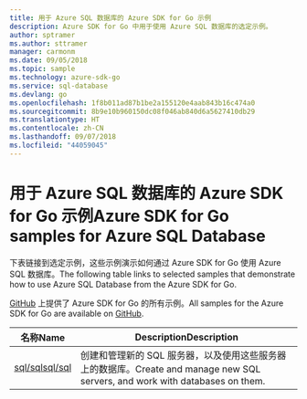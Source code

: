 ```yaml
---
title: 用于 Azure SQL 数据库的 Azure SDK for Go 示例
description: Azure SDK for Go 中用于使用 Azure SQL 数据库的选定示例。
author: sptramer
ms.author: sttramer
manager: carmonm
ms.date: 09/05/2018
ms.topic: sample
ms.technology: azure-sdk-go
ms.service: sql-database
ms.devlang: go
ms.openlocfilehash: 1f8b011ad87b1be2a155120e4aab843b16c474a0
ms.sourcegitcommit: 8b9e10b960150dc08f046ab840d6a5627410db29
ms.translationtype: HT
ms.contentlocale: zh-CN
ms.lasthandoff: 09/07/2018
ms.locfileid: "44059045"
---
```

# <a name="azure-sdk-for-go-samples-for-azure-sql-database"></a><span data-ttu-id="b3aea-103">用于 Azure SQL 数据库的 Azure SDK for Go 示例</span><span class="sxs-lookup"><span data-stu-id="b3aea-103">Azure SDK for Go samples for Azure SQL Database</span></span>

<span data-ttu-id="b3aea-104">下表链接到选定示例，这些示例演示如何通过 Azure SDK for Go 使用 Azure SQL 数据库。</span><span class="sxs-lookup"><span data-stu-id="b3aea-104">The following table links to selected samples that demonstrate how to use Azure SQL Database from the Azure SDK for Go.</span></span>

<span data-ttu-id="b3aea-105">[GitHub](https://github.com/Azure-Samples/azure-sdk-for-go-samples) 上提供了 Azure SDK for Go 的所有示例。</span><span class="sxs-lookup"><span data-stu-id="b3aea-105">All samples for the Azure SDK for Go are available on [GitHub](https://github.com/Azure-Samples/azure-sdk-for-go-samples).</span></span>

| <span data-ttu-id="b3aea-106">名称</span><span class="sxs-lookup"><span data-stu-id="b3aea-106">Name</span></span> | <span data-ttu-id="b3aea-107">Description</span><span class="sxs-lookup"><span data-stu-id="b3aea-107">Description</span></span> |
|------|-------------|
| [<span data-ttu-id="b3aea-108">sql/sql</span><span class="sxs-lookup"><span data-stu-id="b3aea-108">sql/sql</span></span>](https://github.com/Azure-Samples/azure-sdk-for-go-samples/blob/master/sql/sql.go) | <span data-ttu-id="b3aea-109">创建和管理新的 SQL 服务器，以及使用这些服务器上的数据库。</span><span class="sxs-lookup"><span data-stu-id="b3aea-109">Create and manage new SQL servers, and work with databases on them.</span></span> |
